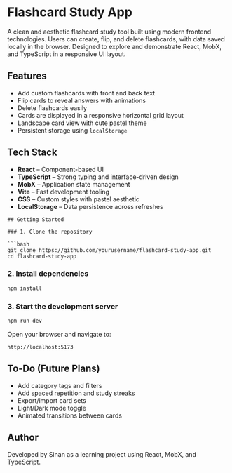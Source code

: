 # Flashcard Study App

A clean and aesthetic flashcard study tool built using modern frontend technologies. Users can create, flip, and delete flashcards, with data saved locally in the browser. Designed to explore and demonstrate React, MobX, and TypeScript in a responsive UI layout.

## Features

- Add custom flashcards with front and back text
- Flip cards to reveal answers with animations
- Delete flashcards easily
- Cards are displayed in a responsive horizontal grid layout
- Landscape card view with cute pastel theme
- Persistent storage using `localStorage`

## Tech Stack

- **React** – Component-based UI
- **TypeScript** – Strong typing and interface-driven design
- **MobX** – Application state management
- **Vite** – Fast development tooling
- **CSS** – Custom styles with pastel aesthetic
- **LocalStorage** – Data persistence across refreshes


```
## Getting Started

### 1. Clone the repository

```bash
git clone https://github.com/yourusername/flashcard-study-app.git
cd flashcard-study-app
```

### 2. Install dependencies

```bash
npm install
```

### 3. Start the development server

```bash
npm run dev
```

Open your browser and navigate to:

```
http://localhost:5173
```

## To-Do (Future Plans)

- Add category tags and filters
- Add spaced repetition and study streaks
- Export/import card sets
- Light/Dark mode toggle
- Animated transitions between cards

## Author

Developed by Sinan as a learning project using React, MobX, and TypeScript.
